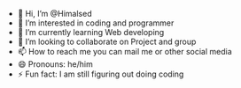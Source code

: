 - 👋 Hi, I’m @Himalsed
- 👀 I’m interested in coding and programmer
- 🌱 I’m currently learning Web developing
- 💞️ I’m looking to collaborate on Project and group 
- 📫 How to reach me you can mail me or other social media
- 😄 Pronouns: he/him
- ⚡ Fun fact: I am still figuring out doing coding 

<!---
Himalsed/Himalsed is a ✨ special ✨ repository because its `README.md` (this file) appears on your GitHub profile.
You can click the Preview link to take a look at your changes.
--->
